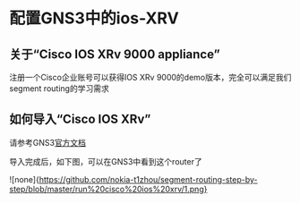 # 配置GNS3中的ios-XRV

## 关于“Cisco IOS XRv 9000 appliance”
注册一个Cisco企业账号可以获得IOS XRv 9000的demo版本，完全可以满足我们segment routing的学习需求

## 如何导入“Cisco IOS XRv”
请参考GNS3[官方文档](https://docs.gns3.com/1_3RdgLWgfk4ylRr99htYZrGMoFlJcmKAAaUAc8x9Ph8/index.html)

导入完成后，如下图，可以在GNS3中看到这个router了

![none]{https://github.com/nokia-t1zhou/segment-routing-step-by-step/blob/master/run%20cisco%20ios%20xrv/1.png}